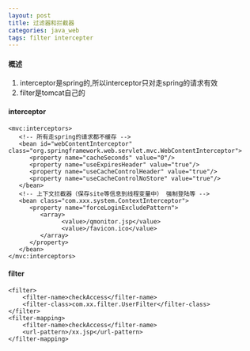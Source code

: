 ```yaml
---
layout: post
title: 过滤器和拦截器
categories: java_web
tags: filter intercepter
---
```


#### 概述

1.  interceptor是spring的,所以interceptor只对走spring的请求有效
2.  filter是tomcat自己的

#### interceptor

    <mvc:interceptors>
       <!-- 所有走spring的请求都不缓存 -->
       <bean id="webContentInterceptor" class="org.springframework.web.servlet.mvc.WebContentInterceptor">
          <property name="cacheSeconds" value="0"/>
          <property name="useExpiresHeader" value="true"/>
          <property name="useCacheControlHeader" value="true"/>
          <property name="useCacheControlNoStore" value="true"/>
       </bean>
       <!-- 上下文拦截器（保存site等信息到线程变量中） 强制登陆等 -->
       <bean class="com.xxx.system.ContextInterceptor">
          <property name="forceLoginExcludePattern">
             <array>
                   <value>/qmonitor.jsp</value>
                   <value>/favicon.ico</value>
             </array>
          </property>
       </bean>
    </mvc:interceptors>

#### filter

    <filter>
        <filter-name>checkAccess</filter-name>
        <filter-class>com.xx.filter.UserFilter</filter-class>
    </filter>
    <filter-mapping>
        <filter-name>checkAccess</filter-name>
        <url-pattern>/xx.jsp</url-pattern>
    </filter-mapping>
